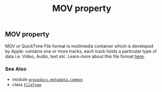 ﻿---
title: MOV property
second_title: GroupDocs.Metadata for Python via .NET API References
description: 
type: docs
url: /python-net/groupdocs.metadata.common/filetype/mov/
is_root: false
weight: 540
---

## MOV property


MOV or QuickTime File format is multimedia container which is developed by Apple: contains one or more tracks,
each track holds a particular type of data i.e. Video, Audio, text etc.
Learn more about this file format
[here](https://wiki.fileformat.com/video/mov/).

### See Also
* module [`groupdocs.metadata.common`](../../)
* class [`FileType`](/metadata/python-net/groupdocs.metadata.common/filetype)
